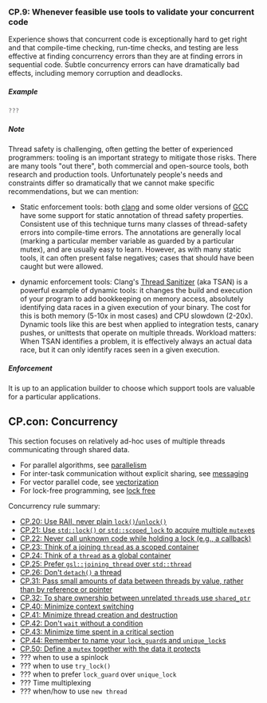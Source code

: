 ### <a name="Rconc-tools"></a>CP.9: Whenever feasible use tools to validate your concurrent code

Experience shows that concurrent code is exceptionally hard to get right
and that compile-time checking, run-time checks, and testing are less effective at finding concurrency errors
than they are at finding errors in sequential code.
Subtle concurrency errors can have dramatically bad effects, including memory corruption and deadlocks.

##### Example

```cpp
???

```
##### Note

Thread safety is challenging, often getting the better of experienced programmers: tooling is an important strategy to mitigate those risks.
There are many tools "out there", both commercial and open-source tools, both research and production tools.
Unfortunately people's needs and constraints differ so dramatically that we cannot make specific recommendations,
but we can mention:

* Static enforcement tools: both [clang](http://clang.llvm.org/docs/ThreadSafetyAnalysis.html)
and some older versions of [GCC](https://gcc.gnu.org/wiki/ThreadSafetyAnnotation)
have some support for static annotation of thread safety properties.
Consistent use of this technique turns many classes of thread-safety errors into compile-time errors.
The annotations are generally local (marking a particular member variable as guarded by a particular mutex),
and are usually easy to learn. However, as with many static tools, it can often present false negatives;
cases that should have been caught but were allowed.

* dynamic enforcement tools: Clang's [Thread Sanitizer](http://clang.llvm.org/docs/ThreadSanitizer.html) (aka TSAN)
is a powerful example of dynamic tools: it changes the build and execution of your program to add bookkeeping on memory access,
absolutely identifying data races in a given execution of your binary.
The cost for this is both memory (5-10x in most cases) and CPU slowdown (2-20x).
Dynamic tools like this are best when applied to integration tests, canary pushes, or unittests that operate on multiple threads.
Workload matters: When TSAN identifies a problem, it is effectively always an actual data race,
but it can only identify races seen in a given execution.

##### Enforcement

It is up to an application builder to choose which support tools are valuable for a particular applications.

## <a name="SScp-con"></a>CP.con: Concurrency

This section focuses on relatively ad-hoc uses of multiple threads communicating through shared data.

* For parallel algorithms, see [parallelism](I-12-Concurrency%20and%20Parallelism-P.050.md#SScp-par)
* For inter-task communication without explicit sharing, see [messaging](I-12-Concurrency%20and%20Parallelism-P.050.md#SScp-mess)
* For vector parallel code, see [vectorization](I-12-Concurrency%20and%20Parallelism-CP.061.md#SScp-vec)
* For lock-free programming, see [lock free](I-12-Concurrency%20and%20Parallelism-CP.061.md#SScp-free)

Concurrency rule summary:

* [CP.20: Use RAII, never plain `lock()`/`unlock()`](I-12-Concurrency%20and%20Parallelism-CP.020.md#Rconc-raii)
* [CP.21: Use `std::lock()` or `std::scoped_lock` to acquire multiple `mutex`es](I-12-Concurrency%20and%20Parallelism-CP.021.md#Rconc-lock)
* [CP.22: Never call unknown code while holding a lock (e.g., a callback)](I-12-Concurrency%20and%20Parallelism-CP.022.md#Rconc-unknown)
* [CP.23: Think of a joining `thread` as a scoped container](I-12-Concurrency%20and%20Parallelism-CP.023.md#Rconc-join)
* [CP.24: Think of a `thread` as a global container](I-12-Concurrency%20and%20Parallelism-CP.024.md#Rconc-detach)
* [CP.25: Prefer `gsl::joining_thread` over `std::thread`](I-12-Concurrency%20and%20Parallelism-CP.025.md#Rconc-joining_thread)
* [CP.26: Don't `detach()` a thread](I-12-Concurrency%20and%20Parallelism-CP.026.md#Rconc-detached_thread)
* [CP.31: Pass small amounts of data between threads by value, rather than by reference or pointer](I-12-Concurrency%20and%20Parallelism-CP.031.md#Rconc-data-by-value)
* [CP.32: To share ownership between unrelated `thread`s use `shared_ptr`](I-12-Concurrency%20and%20Parallelism-%5BCP.032.md#Rconc-shared)
* [CP.40: Minimize context switching](I-12-Concurrency%20and%20Parallelism-CP.040.md#Rconc-switch)
* [CP.41: Minimize thread creation and destruction](I-12-Concurrency%20and%20Parallelism-CP.041.md#Rconc-create)
* [CP.42: Don't `wait` without a condition](I-12-Concurrency%20and%20Parallelism-CP.042.md#Rconc-wait)
* [CP.43: Minimize time spent in a critical section](I-12-Concurrency%20and%20Parallelism-CP.043.md#Rconc-time)
* [CP.44: Remember to name your `lock_guard`s and `unique_lock`s](I-12-Concurrency%20and%20Parallelism-CP.044.md#Rconc-name)
* [CP.50: Define a `mutex` together with the data it protects](I-12-Concurrency%20and%20Parallelism-P.050.md#Rconc-mutex)
* ??? when to use a spinlock
* ??? when to use `try_lock()`
* ??? when to prefer `lock_guard` over `unique_lock`
* ??? Time multiplexing
* ??? when/how to use `new thread`

